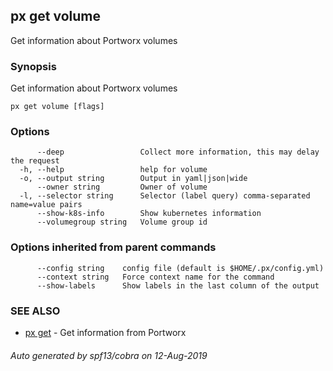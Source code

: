 ## px get volume

Get information about Portworx volumes

### Synopsis

Get information about Portworx volumes

```
px get volume [flags]
```

### Options

```
      --deep                 Collect more information, this may delay the request
  -h, --help                 help for volume
  -o, --output string        Output in yaml|json|wide
      --owner string         Owner of volume
  -l, --selector string      Selector (label query) comma-separated name=value pairs
      --show-k8s-info        Show kubernetes information
      --volumegroup string   Volume group id
```

### Options inherited from parent commands

```
      --config string    config file (default is $HOME/.px/config.yml)
      --context string   Force context name for the command
      --show-labels      Show labels in the last column of the output
```

### SEE ALSO

* [px get](px_get.md)	 - Get information from Portworx

###### Auto generated by spf13/cobra on 12-Aug-2019
